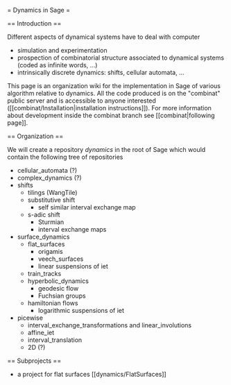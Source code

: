 = Dynamics in Sage =

== Introduction ==

Different aspects of dynamical systems have to deal with computer

  * simulation and experimentation
  * prospection of combinatorial structure associated to dynamical systems (coded as infinite words, ...)
  * intrinsically discrete dynamics: shifts, cellular automata, ...

This page is an organization wiki for the implementation in Sage of various algorithm relative to dynamics. All the code produced is on the "combinat" public server and is accessible to anyone interested ([[combinat/Installation|installation instructions]]). For more information about development inside the combinat branch see [[combinat|following page]].

== Organization ==

We will create a repository *dynamics* in the root of Sage which would contain the following tree of repositories

  * cellular_automata (?)
  * complex_dynamics (?)
  * shifts
    * tilings (WangTile)
    * substitutive shift
      * self similar interval exchange map
    * s-adic shift
      * Sturmian
      * interval exchange maps
  * surface_dynamics
    * flat_surfaces
      * origamis
      * veech_surfaces
      * linear suspensions of iet
    * train_tracks
    * hyperbolic_dynamics
      * geodesic flow
      * Fuchsian groups
    * hamiltonian flows
      * logarithmic suspensions of iet
  * picewise
    * interval_exchange_transformations and linear_involutions
    * affine_iet
    * interval_translation
    * 2D (?)

== Subprojects ==

  * a project for flat surfaces [[dynamics/FlatSurfaces]]

